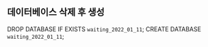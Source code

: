 
## 데이터베이스 삭제 후 생성
DROP DATABASE IF EXISTS `waiting_2022_01_11`;
CREATE DATABASE `waiting_2022_01_11`;